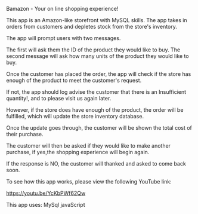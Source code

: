 Bamazon - Your on line shopping experience!

This app is an Amazon-like storefront with MySQL skills. The app takes in orders from customers and depletes stock from the store's inventory. 

The app will prompt users with two messages.

The first will ask them the ID of the product they would like to buy.
The second message will ask how many units of the product they would like to buy.

Once the customer has placed the order, the app will check if the store has enough of the product to meet the customer's request.

If not, the app should log advise the customer that there is an Insufficient quantity!, and to please visit us again later.

However, if the store does have enough of the product, the order will be fulfilled, which will update the store inventory database.

Once the update goes through, the customer will be shown the total cost of their purchase.

The customer will then be asked if they would like to make another purchase, if yes,the shopping experience will begin again. 

If the response is NO, the customer will thanked and asked to come back soon.

To see how this app works, please view the following YouTube link:

https://youtu.be/YcKbPWf62Qw

This app uses:
MySql
javaScript
